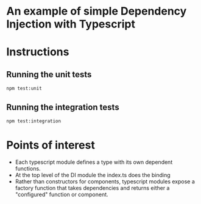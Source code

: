 # An example of simple Dependency Injection with Typescript

# Instructions

## Running the unit tests

    npm test:unit

## Running the integration tests

    npm test:integration

# Points of interest

- Each typescript module defines a type with its own dependent functions.
- At the top level of the DI module the index.ts does the binding
- Rather than constructors for components, typescript modules expose a factory function that takes dependencies and
  returns either a "configured" function or component.